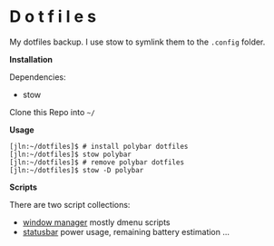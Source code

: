 # D o t f i l e s

My dotfiles backup.
I use stow to symlink them to the `.config` folder.

**Installation**

Dependencies:
* stow

Clone this Repo into `~/`

**Usage**

```
[jln:~/dotfiles]$ # install polybar dotfiles
[jln:~/dotfiles]$ stow polybar
[jln:~/dotfiles]$ # remove polybar dotfiles
[jln:~/dotfiles]$ stow -D polybar
```

**Scripts**

There are two script collections:
* [window manager](herbstluftwm/.config/herbstluftwm/scripts) mostly dmenu scripts
* [statusbar](polybar/.config/polybar/scripts) power usage, remaining battery estimation ... 
